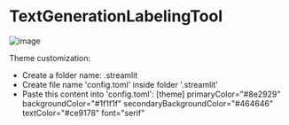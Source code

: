 # TextGenerationLabelingTool
![image](https://github.com/ntphuc149/TextGenerationLabelingTool/assets/99306941/a9e48312-64df-4373-81aa-4ac03d5550fe)

Theme customization:
- Create a folder name: .streamlit
- Create file name 'config.toml' inside folder '.streamlit'
- Paste this content into 'config.toml':
[theme]
primaryColor="#8e2929"
backgroundColor="#1f1f1f"
secondaryBackgroundColor="#464646"
textColor="#ce9178"
font="serif"


